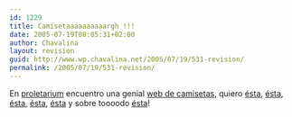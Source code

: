 ```yaml
---
id: 1229
title: Camisetaaaaaaaaaargh !!!
date: 2005-07-19T08:05:31+02:00
author: Chavalina
layout: revision
guid: http://www.wp.chavalina.net/2005/07/19/531-revision/
permalink: /2005/07/19/531-revision/
---
```

En <a href="http://proletarium.org/post/946/" target="_blank">proletarium</a> encuentro una genial <a href="http://www.lafraise.com/" target="_blank">web de camisetas</a>, quiero <a href="http://www.lafraise.com/t-shirt-49p26-metro.html" target="_blank">ésta</a>, <a href="http://www.lafraise.com/t-shirt-103p26-cuicui-magenta.html" target="_blank">ésta</a>, <a href="http://www.lafraise.com/t-shirt-93p26-dieu-est-un-oeuf.html" target="_blank">ésta</a>, <a href="http://www.lafraise.com/t-shirt-91p26-picto.html" target="_blank">ésta</a>, <a href="http://www.lafraise.com/t-shirt-53p26-mush.html" target="_blank">ésta</a> y sobre toooodo <a href="http://www.lafraise.com/t-shirt-101p26-aaaaaaaaaargh-.html" target="_blank">ésta</a>!